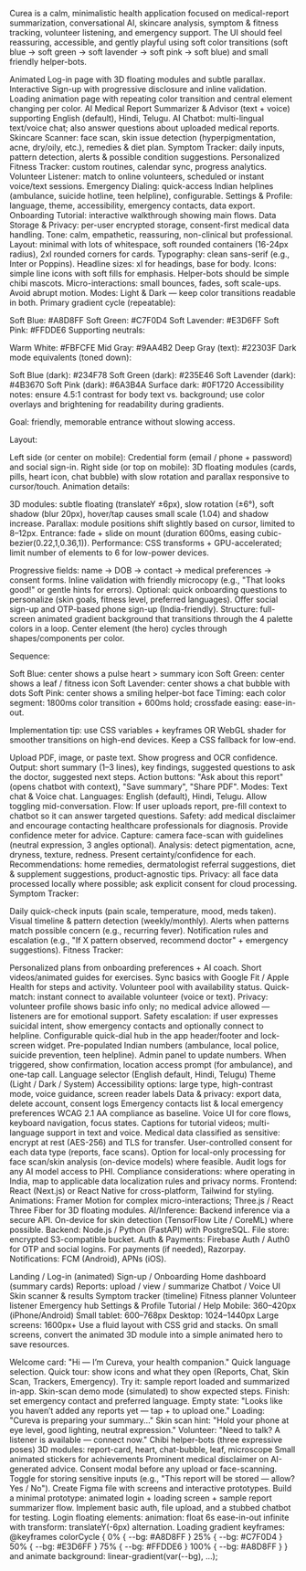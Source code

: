
Curea is a calm, minimalistic health application focused on medical-report summarization, conversational AI, skincare analysis, symptom & fitness tracking, volunteer listening, and emergency support. The UI should feel reassuring, accessible, and gently playful using soft color transitions (soft blue → soft green → soft lavender → soft pink → soft blue) and small friendly helper-bots.

Animated Log-in page with 3D floating modules and subtle parallax.
Interactive Sign-up with progressive disclosure and inline validation.
Loading animation page with repeating color transition and central element changing per color.
AI Medical Report Summarizer & Advisor (text + voice) supporting English (default), Hindi, Telugu.
AI Chatbot: multi-lingual text/voice chat; also answer questions about uploaded medical reports.
Skincare Scanner: face scan, skin issue detection (hyperpigmentation, acne, dry/oily, etc.), remedies & diet plan.
Symptom Tracker: daily inputs, pattern detection, alerts & possible condition suggestions.
Personalized Fitness Tracker: custom routines, calendar sync, progress analytics.
Volunteer Listener: match to online volunteers, scheduled or instant voice/text sessions.
Emergency Dialing: quick-access Indian helplines (ambulance, suicide hotline, teen helpline), configurable.
Settings & Profile: language, theme, accessibility, emergency contacts, data export.
Onboarding Tutorial: interactive walkthrough showing main flows.
Data Storage & Privacy: per-user encrypted storage, consent-first medical data handling.
Tone: calm, empathetic, reassuring, non-clinical but professional.
Layout: minimal with lots of whitespace, soft rounded containers (16-24px radius), 2xl rounded corners for cards.
Typography: clean sans-serif (e.g., Inter or Poppins). Headline sizes: xl for headings, base for body.
Icons: simple line icons with soft fills for emphasis. Helper-bots should be simple chibi mascots.
Micro-interactions: small bounces, fades, soft scale-ups. Avoid abrupt motion.
Modes: Light & Dark — keep color transitions readable in both.
Primary gradient cycle (repeatable):

Soft Blue: #A8D8FF
Soft Green: #C7F0D4
Soft Lavender: #E3D6FF
Soft Pink: #FFDDE6
Supporting neutrals:

Warm White: #FBFCFE
Mid Gray: #9AA4B2
Deep Gray (text): #22303F
Dark mode equivalents (toned down):

Soft Blue (dark): #234F78
Soft Green (dark): #235E46
Soft Lavender (dark): #4B3670
Soft Pink (dark): #6A3B4A
Surface dark: #0F1720
Accessibility notes: ensure 4.5:1 contrast for body text vs. background; use color overlays and brightening for readability during gradients.

Goal: friendly, memorable entrance without slowing access.

Layout:

Left side (or center on mobile): Credential form (email / phone + password) and social sign-in.
Right side (or top on mobile): 3D floating modules (cards, pills, heart icon, chat bubble) with slow rotation and parallax responsive to cursor/touch.
Animation details:

3D modules: subtle floating (translateY ±6px), slow rotation (±6°), soft shadow (blur 20px), hover/tap causes small scale (1.04) and shadow increase.
Parallax: module positions shift slightly based on cursor, limited to 8–12px.
Entrance: fade + slide on mount (duration 600ms, easing cubic-bezier(0.22,1,0.36,1)).
Performance: CSS transforms + GPU-accelerated; limit number of elements to 6 for low-power devices.

Progressive fields: name → DOB → contact → medical preferences → consent forms.
Inline validation with friendly microcopy (e.g., "That looks good!" or gentle hints for errors).
Optional: quick onboarding questions to personalize (skin goals, fitness level, preferred languages).
Offer social sign-up and OTP-based phone sign-up (India-friendly).
Structure: full-screen animated gradient background that transitions through the 4 palette colors in a loop. Center element (the hero) cycles through shapes/components per color.

Sequence:

Soft Blue: center shows a pulse heart > summary icon
Soft Green: center shows a leaf / fitness icon
Soft Lavender: center shows a chat bubble with dots
Soft Pink: center shows a smiling helper-bot face
Timing: each color segment: 1800ms color transition + 600ms hold; crossfade easing: ease-in-out.

Implementation tip: use CSS variables + keyframes OR WebGL shader for smoother transitions on high-end devices. Keep a CSS fallback for low-end.

Upload PDF, image, or paste text. Show progress and OCR confidence.
Output: short summary (1–3 lines), key findings, suggested questions to ask the doctor, suggested next steps.
Action buttons: "Ask about this report" (opens chatbot with context), "Save summary", "Share PDF".
Modes: Text chat & Voice chat.
Languages: English (default), Hindi, Telugu. Allow toggling mid-conversation.
Flow: If user uploads report, pre-fill context to chatbot so it can answer targeted questions.
Safety: add medical disclaimer and encourage contacting healthcare professionals for diagnosis. Provide confidence meter for advice.
Capture: camera face-scan with guidelines (neutral expression, 3 angles optional).
Analysis: detect pigmentation, acne, dryness, texture, redness. Present certainty/confidence for each.
Recommendations: home remedies, dermatologist referral suggestions, diet & supplement suggestions, product-agnostic tips.
Privacy: all face data processed locally where possible; ask explicit consent for cloud processing.
Symptom Tracker:

Daily quick-check inputs (pain scale, temperature, mood, meds taken).
Visual timeline & pattern detection (weekly/monthly). Alerts when patterns match possible concern (e.g., recurring fever).
Notification rules and escalation (e.g., "If X pattern observed, recommend doctor" + emergency suggestions).
Fitness Tracker:

Personalized plans from onboarding preferences + AI coach.
Short videos/animated guides for exercises.
Sync basics with Google Fit / Apple Health for steps and activity.
Volunteer pool with availability status.
Quick-match: instant connect to available volunteer (voice or text).
Privacy: volunteer profile shows basic info only; no medical advice allowed — listeners are for emotional support.
Safety escalation: if user expresses suicidal intent, show emergency contacts and optionally connect to helpline.
Configurable quick-dial hub in the app header/footer and lock-screen widget.
Pre-populated Indian numbers (ambulance, local police, suicide prevention, teen helpline). Admin panel to update numbers.
When triggered, show confirmation, location access prompt (for ambulance), and one-tap call.
Language selector (English default, Hindi, Telugu)
Theme (Light / Dark / System)
Accessibility options: large type, high-contrast mode, voice guidance, screen reader labels
Data & privacy: export data, delete account, consent logs
Emergency contacts list & local emergency preferences
WCAG 2.1 AA compliance as baseline.
Voice UI for core flows, keyboard navigation, focus states.
Captions for tutorial videos; multi-language support in text and voice.
Medical data classified as sensitive: encrypt at rest (AES-256) and TLS for transfer.
User-controlled consent for each data type (reports, face scans).
Option for local-only processing for face scan/skin analysis (on-device models) where feasible.
Audit logs for any AI model access to PHI.
Compliance considerations: where operating in India, map to applicable data localization rules and privacy norms.
Frontend: React (Next.js) or React Native for cross-platform, Tailwind for styling. Animations: Framer Motion for complex micro-interactions; Three.js / React Three Fiber for 3D floating modules. AI/Inference: Backend inference via a secure API. On-device for skin detection (TensorFlow Lite / CoreML) where possible. Backend: Node.js / Python (FastAPI) with PostgreSQL. File store: encrypted S3-compatible bucket. Auth & Payments: Firebase Auth / Auth0 for OTP and social logins. For payments (if needed), Razorpay. Notifications: FCM (Android), APNs (iOS).

Landing / Log-in (animated)
Sign-up / Onboarding
Home dashboard (summary cards)
Reports: upload / view / summarize
Chatbot / Voice UI
Skin scanner & results
Symptom tracker (timeline)
Fitness planner
Volunteer listener
Emergency hub
Settings & Profile
Tutorial / Help
Mobile: 360–420px (iPhone/Android)
Small tablet: 600–768px
Desktop: 1024–1440px
Large screens: 1600px+
Use a fluid layout with CSS grid and stacks. On small screens, convert the animated 3D module into a simple animated hero to save resources.

Welcome card: "Hi — I’m Cureva, your health companion." Quick language selection.
Quick tour: show icons and what they open (Reports, Chat, Skin Scan, Trackers, Emergency).
Try it: sample report loaded and summarized in-app.
Skin-scan demo mode (simulated) to show expected steps.
Finish: set emergency contact and preferred language.
Empty state: "Looks like you haven’t added any reports yet — tap + to upload one."
Loading: "Cureva is preparing your summary..."
Skin scan hint: "Hold your phone at eye level, good lighting, neutral expression."
Volunteer: "Need to talk? A listener is available — connect now."
Chibi helper-bots (three expressive poses)
3D modules: report-card, heart, chat-bubble, leaf, microscope
Small animated stickers for achievements
Prominent medical disclaimer on AI-generated advice.
Consent modal before any upload or face-scanning.
Toggle for storing sensitive inputs (e.g., "This report will be stored — allow? Yes / No").
Create Figma file with screens and interactive prototypes.
Build a minimal prototype: animated login + loading screen + sample report summarizer flow.
Implement basic auth, file upload, and a stubbed chatbot for testing.
Login floating elements: animation: float 6s ease-in-out infinite with transform: translateY(-6px) alternation.
Loading gradient keyframes: @keyframes colorCycle { 0% { --bg: #A8D8FF } 25% { --bg: #C7F0D4 } 50% { --bg: #E3D6FF } 75% { --bg: #FFDDE6 } 100% { --bg: #A8D8FF } } and animate background: linear-gradient(var(--bg), ...);
